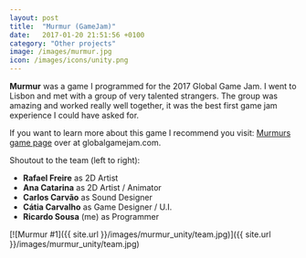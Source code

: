 ```yaml
---
layout: post
title:  "Murmur (GameJam)"
date:   2017-01-20 21:51:56 +0100
category: "Other projects"
image: /images/murmur.jpg
icon: /images/icons/unity.png
---
```


**Murmur** was a game I programmed for the 2017 Global Game Jam. I went to Lisbon and met with a group of very talented strangers. The group was amazing and worked really well together, it was the best first game jam experience I could have asked for.

If you want to learn more about this game I recommend you visit:
<a href="http://globalgamejam.org/2017/games/murmur">Murmurs game page</a> over at globalgamejam.com.

Shoutout to the team (left to right):
- **Rafael Freire** as 2D Artist 
- **Ana Catarina** as 2D Artist / Animator
- **Carlos Carvão** as Sound Designer
- **Cátia Carvalho** as Game Designer / U.I. 
- **Ricardo Sousa** (me) as Programmer

[![Murmur #1]({{ site.url }}/images/murmur_unity/team.jpg)]({{ site.url }}/images/murmur_unity/team.jpg)
